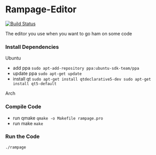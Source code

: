 Rampage-Editor
==============

[![Build Status](https://travis-ci.org/jed833/Rampage-Editor.svg?branch=master)](https://travis-ci.org/jed833/Rampage-Editor)

The editor you use when you want to go ham on some code

### Install Dependencies
Ubuntu
- add ppa ```sudo apt-add-repository ppa:ubuntu-sdk-team/ppa```
- update ppa ```sudo apt-get update```
- install qt ```sudo apt-get install qtdeclarative5-dev sudo apt-get install qt5-default```

Arch
### Compile Code
- run qmake ```qmake -o Makefile rampage.pro```
- run make ```make```

### Run the Code
```
./rampage
```
